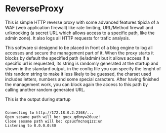 # ReverseProxy

 
This is simple HTTP reverse proxy with some advanced features tipicla of a WAF (web application firewall) like rate limiting, URL/Method firewall and urlknocking
(a secret URL which allows access to a specific path, like the admin zone).
It also logs all HTTP requests for trafic analysis.
 
This software si desigend to be placed in front of a blog engine to log all accesses and secure the management part of it.
When the proxy starts it blocks by default the specified path (ie/admin) but it allows access if a specific url is requested,
its string is randomly generated at the startup and shown in the standard output.
in the config file you can specify the lenght of this random string to make it less likely to be guessed,
the charset used includes letters, numbers and some special caracters.
After having finished the management work, you can block again the access to this path by calling another random generated URL.

This is the output during startup

```

Connecting to http://172.18.0.2:2368/...
Open sesame path will be: gucx_qdbmyw26uuz!
Close sesame path will be: cpsuxfmcnoq1zz:un
Listening to 0.0.0.0:80

```
